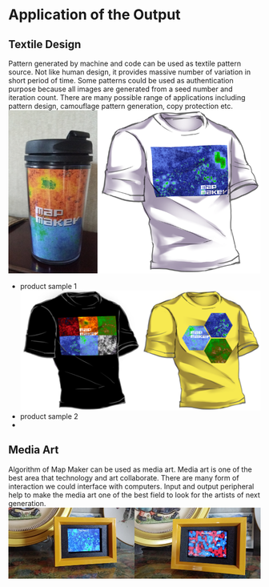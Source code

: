 # Application of the Output

## Textile Design
Pattern generated by machine and code can be used as textile pattern source. Not like human design, it provides massive number of variation in short period of time. Some patterns could be used as authentication purpose because all images are generated from a seed number and iteration count.
There are many possible range of applications including pattern design, camouflage pattern generation, copy protection etc.
![Example Image](../project_images/product01.png?raw=true "product1")
- product sample 1
![Example Image](../project_images/product02.png?raw=true "product2")
- product sample 2
- 
## Media Art
Algorithm of Map Maker can be used as media art. Media art is one of the best area that technology and art collaborate. There are many form of interaction we could interface with computers. Input and output peripheral help to make the media art one of the best field to look for the artists of next generation.
![Example Image](../project_images/mapmaker-frame2.png?raw=true "product3")
